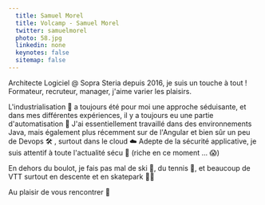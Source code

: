 ```yaml
---
  title: Samuel Morel
  title: Volcamp - Samuel Morel
  twitter: samuelmorel
  photo: 58.jpg
  linkedin: none
  keynotes: false
  sitemap: false
---
```

Architecte Logiciel @ Sopra Steria depuis 2016, je suis un touche à tout !
Formateur, recruteur, manager, j'aime varier les plaisirs.

L'industrialisation 🚀 a toujours été pour moi une approche séduisante, et dans mes différentes expériences, il y a toujours eu une partie d'automatisation 🤖
J'ai essentiellement travaillé dans des environnements Java, mais également plus récemment sur de l'Angular et bien sûr un peu de Devops 🛠 , surtout dans le cloud ☁
Adepte de la sécurité applicative, je suis attentif à toute l'actualité sécu 🔐 (riche en ce moment ... 😱)

En dehors du boulot, je fais pas mal de ski 🎿, du tennis 🎾, et beaucoup de VTT surtout en descente et en skatepark 🚵‍♀️

Au plaisir de vous rencontrer 👋
